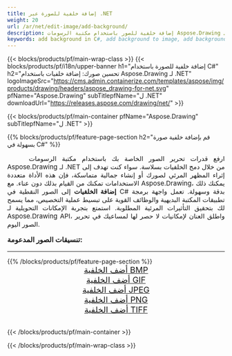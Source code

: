 ```yaml
---
title: إضافة خلفية للصورة عبر .NET
weight: 20
url: /ar/net/edit-image/add-background/
description: إضافة خلفية للصور باستخدام مكتبة الرسومات Aspose.Drawing لـ .NET (C#)
keywords: add background in C#, add background to image, add background to bitmap, graphic library ل .NET, edit images, edit background, drawing API
---
```


{{< blocks/products/pf/main-wrap-class >}}
{{< blocks/products/pf/i18n/upper-banner h1="إضافة خلفية للصورة باستخدام C#" h2="تحسين صورك: إضافة خلفيات باستخدام Aspose.Drawing لـ .NET" logoImageSrc="https://cms.admin.containerize.com/templates/aspose/img/products/drawing/headers/aspose_drawing-for-net.svg" pfName="Aspose.Drawing" subTitlepfName="ل .NET" downloadUrl="https://releases.aspose.com/drawing/net/" >}}

{{< blocks/products/pf/main-container pfName="Aspose.Drawing" subTitlepfName="ل .NET" >}}

{{% blocks/products/pf/feature-page-section  h2="قم بإضافة خلفية صورة بسهولة في C#" %}}
<p align="justify" style="text-indent:50px;font-size:15px;">
ارفع قدرات تحرير الصور الخاصة بك باستخدام مكتبة الرسومات Aspose.Drawing لـ .NET من خلال دمج الخلفيات بسلاسة. سواء كنت تهدف إلى إثراء المظهر المرئي لصورك أو إنشاء جمالية متماسكة، فإن هذه الأداة متعددة الاستخدامات تمكنك من القيام بذلك دون عناء. مع Aspose.Drawing، يمكنك ذلك <b>إضافة الخلفيات</b> إلى الصور النقطية في C# بدقة وسهولة. تعمل واجهة برمجة تطبيقات المكتبة البديهية والوظائف القوية على تبسيط عملية التخصيص، مما يسمح لك بتحقيق التأثيرات المرئية المطلوبة. استمتع بتجربة الإمكانات التحويلية لـ Aspose.Drawing API، واطلق العنان لإمكانيات لا حصر لها لمساعيك في تحرير الصور اليوم.</p>

<h3 style="margin-top:16px;">
تنسيقات الصور المدعومة:
</h3>

<hr/>
{{% /blocks/products/pf/feature-page-section %}}
<div class="container-fluid productfamilypage bg-gray">
    <div class="convertypes bg-gray agp-content section">
        <div class="container">
		    <div class="row other-converters" style="font-size: 19px;text-align:center;">
		        <div class='col-md-3 other-converter remove-lp remove-rp'><a href="bmp/" style="padding:15px;">أضف الخلفية BMP</a></div>
                <div class='col-md-3 other-converter remove-lp remove-rp'><a href="gif/" style="padding:15px;">أضف الخلفية GIF</a></div>
                <div class='col-md-3 other-converter remove-lp remove-rp'><a href="jpeg/" style="padding:15px;">أضف الخلفية JPEG</a></div>
                <div class='col-md-3 other-converter remove-lp remove-rp'><a href="png/" style="padding:15px;">أضف الخلفية PNG</a></div>
                <div class='col-md-3 other-converter remove-lp remove-rp'><a href="tiff/" style="padding:15px;">أضف الخلفية TIFF</a></div>
             </div>
        </div>
    </div>
</div>
<br/>

{{< /blocks/products/pf/main-container >}}

{{< /blocks/products/pf/main-wrap-class >}}
